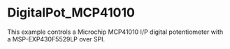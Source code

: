 # DigitalPot_MCP41010
  This example controls a Microchip MCP41010 I/P digital potentiometer with a MSP-EXP430F5529LP over SPI.

